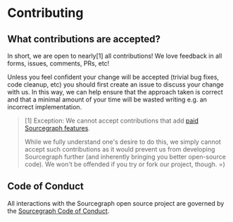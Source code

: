 # Contributing

## What contributions are accepted?

In short, we are open to nearly[1] all contributions! We love feedback in all forms, issues, comments, PRs, etc!

Unless you feel confident your change will be accepted (trivial bug fixes, code cleanup, etc) you should first create an issue to discuss your change with us. In this way, we can help ensure that the approach taken is correct and that a minimal amount of your time will be wasted writing e.g. an incorrect implementation.

> [1] Exception: We cannot accept contributions that add [paid Sourcegraph features](https://about.sourcegraph.com/pricing/).
>
> While we fully understand one's desire to do this, we simply cannot accept such contributions as it would prevent us from developing Sourcegraph further (and inherently bringing you better open-source code). We won't be offended if you try or fork our project, though. =)

## Code of Conduct

All interactions with the Sourcegraph open source project are governed by the
[Sourcegraph Code of Conduct](./docs/conduct.md).
